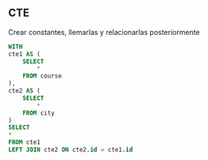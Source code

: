 ## CTE

Crear constantes, llemarlas y relacionarlas posteriormente

```sql
WITH
cte1 AS (
    SELECT
        *
    FROM course
),
cte2 AS (
    SELECT
        *
    FROM city
)
SELECT
*
FROM cte1
LEFT JOIN cte2 ON cte2.id = cte1.id
```
